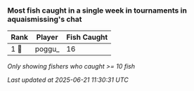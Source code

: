 ### Most fish caught in a single week in tournaments in aquaismissing's chat
| Rank | Player | Fish Caught |
|------|--------|-----------|
| 1 🥇  | poggu_  | 16 |

_Only showing fishers who caught >= 10 fish_

_Last updated at 2025-06-21 11:30:31 UTC_